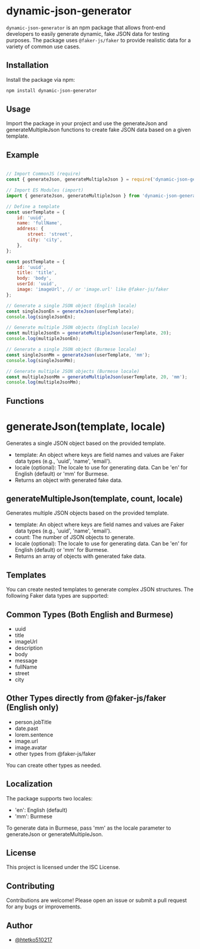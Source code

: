 # dynamic-json-generator

`dynamic-json-generator` is an npm package that allows front-end developers to easily generate dynamic, fake JSON data for testing purposes. The package uses `@faker-js/faker` to provide realistic data for a variety of common use cases.

## Installation

Install the package via npm:

```bash
npm install dynamic-json-generator
```

## Usage

Import the package in your project and use the generateJson and generateMultipleJson functions to create fake JSON data based on a given template.

## Example

```javascript

// Import CommonJS (require)
const { generateJson, generateMultipleJson } = require('dynamic-json-generator');

// Import ES Modules (import)
import { generateJson, generateMultipleJson } from 'dynamic-json-generator';

// Define a template
const userTemplate = {
    id: 'uuid',
    name: 'fullName',
    address: {
        street: 'street',
        city: 'city',
    },
};

const postTemplate = {
    id: 'uuid',
    title: 'title',
    body: 'body',
    userId: 'uuid',
    image: 'imageUrl', // or 'image.url' like @faker-js/faker
};

// Generate a single JSON object (English locale)
const singleJsonEn = generateJson(userTemplate);
console.log(singleJsonEn);

// Generate multiple JSON objects (English locale)
const multipleJsonEn = generateMultipleJson(userTemplate, 20);
console.log(multipleJsonEn);

// Generate a single JSON object (Burmese locale)
const singleJsonMm = generateJson(userTemplate, 'mm');
console.log(singleJsonMm);

// Generate multiple JSON objects (Burmese locale)
const multipleJsonMm = generateMultipleJson(userTemplate, 20, 'mm');
console.log(multipleJsonMm);

```

## Functions

# generateJson(template, locale)

 Generates a single JSON object based on the provided template.

- template: An object where keys are field names and values are Faker data types (e.g., 'uuid', 'name', 'email').
- locale (optional): The locale to use for generating data. Can be 'en' for English (default) or 'mm' for Burmese.
- Returns an object with generated fake data.

## generateMultipleJson(template, count, locale)

Generates multiple JSON objects based on the provided template.

- template: An object where keys are field names and values are Faker data types (e.g., 'uuid', 'name', 'email').
- count: The number of JSON objects to generate.
- locale (optional): The locale to use for generating data. Can be 'en' for English (default) or 'mm' for Burmese.
- Returns an array of objects with generated fake data.


## Templates
You can create nested templates to generate complex JSON structures. The following Faker data types are supported:

## Common Types (Both English and Burmese)


- uuid
- title
- imageUrl
- description
- body
- message
- fullName
- street
- city

## Other Types directly from @faker-js/faker (English only)

- person.jobTitle
- date.past
- lorem.sentence
- image.url
- image.avatar
- other types from @faker-js/faker

You can create other types as needed.

## Localization

The package supports two locales:

- 'en': English (default)
- 'mm': Burmese

To generate data in Burmese, pass 'mm' as the locale parameter to generateJson or generateMultipleJson.

## License

This project is licensed under the ISC License.

## Contributing

Contributions are welcome! Please open an issue or submit a pull request for any bugs or improvements.

## Author

- [@htetko510217](https://www.github.com/htetko510217)

